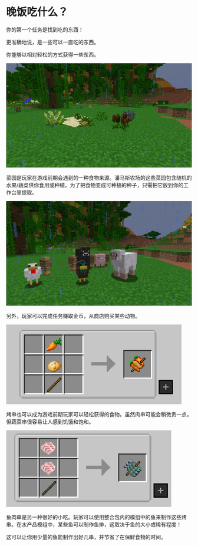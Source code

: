 # 晚饭吃什么？

你的第一个任务是找到吃的东西！

更准确地说，是一些可以一直吃的东西。

你能够以相对轻松的方式获得一些东西。

![不同类型的菜园](gardens.png)

菜园是玩家在游戏前期会遇到的一种食物来源。潘马斯农场的这些菜园包含随机的水果/蔬菜供你食用或种植。为了把食物变成可种植的种子，只需把它放到你的工作台里提取。

![可在商店购买的动物](meatsources.png)

另外，玩家可以完成任务赚取金币，从商店购买某些动物。

![作为一种简单的食物来源，烤串能快速填满玩家的胃。](veggieskewer.png)

烤串也可以成为游戏前期玩家可以轻松获得的食物。虽然肉串可能会稍微贵一点，但蔬菜串很容易让人感到饥饿和饱和。

![鱼肉串也很容易获得，因为潘马斯农场和水产品有助于玩家在短时间内获得很多鱼！](fishskewer.png)

鱼肉串是另一种很好的小吃。玩家可以使用整合包内的模组中的鱼来制作这些烤串。在水产品模组中，某些鱼可以制作鱼排，这取决于鱼的大小或稀有程度！

这可以让你用少量的鱼能制作出好几串，并节省了在保鲜食物的时间。